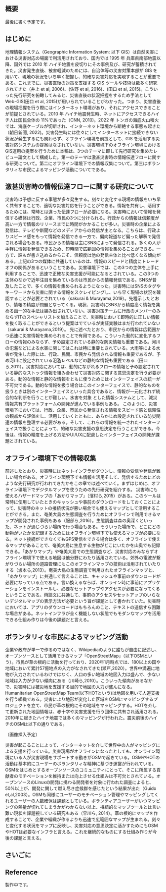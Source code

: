 ## 概要
最後に書く予定です。

## はじめに
地理情報システム（Geographic Information System: 以下 GIS）は自然災害における災害対応の場面で利活用されており、国内では 1995 年 兵庫県南部地震以降、国外では 2010 年 ハイチ地震を皮切りにその事例及び、研究が蓄積されてきた。災害発生直後、被害軽減のためには、自治体等の災害対策本部が GIS を用いて、現地の状況をいち早く把握し、的確な災害対応を実現することが重要である。これまでに、災害直後の対策を支援する GIS ツールや技術は数多く研究されてきた（井上 et al, 2006)、(佐野 et al, 2016)、(田口 et al, 2015)。こういった先行研究を俯瞰してみると、災害直後の状況把握をするため手法として Web-GIS(田口 et al, 2015)が用いられていることがわかった。つまり、災害直後の現場把握を行う際にはインターネット環境があり、それにアクセスできることが前提とされている。2010 年 ハイチ地震発生時、ネットにアクセスできるハイチ人は国民全体の 11%であった（CNN, 2010)。2022 年 トンガの海底火山噴火では、海底ケーブルが切断され、インターネット環境から断絶する事態も起きた（朝日新聞, 2022)。災害発生時には往々にしてインターネットに接続できない状況が発生するにも関わらず、オフライン環境を前提として、GIS を活用する災害対応システムの提案はなされていない。災害環境下のオフライン環境におけるGIS運用の提案を行うために本稿は、3つのテーマに即して先行研究を集めたレビュー論文として構成した。第一のテーマは激甚災害時の情報伝達フローに関する研究について。第二にオフライン環境下での情報収集について。第三はボランタリィな市民によるマッピング活動についてである。

## 激甚災害時の情報伝達フローに関する研究について
災害時は予想に反する事態が多々発生する。刻々と変化する現場の情報をいち早く共有することで、適切な災害対応を行うことができる。情報を共有し、活用するためには、常時とは違った伝達フローが必要になる。災害時において情報を発信する媒体は行政、企業、市民の3つに分けられる。行政からの情報は信頼度が高い一方で情報のリリースまでに時間がかかることが多い。災害時の企業による発信は、テレビや新聞などのメディアからの発信が主となる。こちらは、行政よりスピード感をもって情報を発信できる一方で、偏向報道など偏った解釈で発信される場合もある。市民からの情報は主にSNSによって発信される。多くの人が手軽に情報を発信できるため、短時間で広範囲の情報を集めることができる。一方で、誰もが書き込めるからこそ、信頼度は他の発信主体と比べ低くなる傾向がある。上記の3つの媒体に共通しているのは、情報のスピードと精度にトレードオフの関係があるということである。災害環境下では、この3つの主体を上手に利用することで、迅速で正確な災害支援が可能になるとされている。この3つの主体のなかで近年注目を集めているのは市民からの情報発信である。SNSが普及したことで、多くの情報を集められるようになった。災害時にはSNSのタグやキーワードから災害に関する情報をスクレイピングし、いち早く現場の状況を確認することが必要とされている（sakurai & Murayama,2019）。先程示したとおり、情報の精度が問題となってくる。現状、災害時にSNSから精度高く情報を集める画一的な手法は編み出されていない。災害対策チームに行政のメンバーのみならずITのスペシャリストを加えることで、災害時において即時的に正しい情報を抜く取ることができるという提案はでているが実証実験はまだ行われていない（sakurai & Murayama,2019）。
先に述べたとおり、市民からの情報は広範囲かつ迅速に災害情報を集められることで有用である。こういった動的に変化するフローの情報のみならず、予め設定されている静的な防災情報も重要である。河川の氾濫などによる水害に関してはこれは特に重要とされている。大雨等による水害が発生した際には、行政、民間、市民から発信される情報も重要であるが、予め河川に設定されている氾濫レベルなどの静的な情報も重要である（田口ら,2011）。災害対応においては、動的にながれるフローの情報と予め設定されている静的なストック情報を組み合わせて災害対応に関する意思決定を行う必要がある。動的な情報と静的な情報をともに使うためにはインターフェイスの統一が不可欠である。動的な情報を扱う場合はこのインターフェイスで、静的なものを扱うときは別のインターフェイスといった具合であると、情報が一元化されず統合的な判断を行うことが難しい。水害を対象 とした情報システムとして、減災
情報共有プラットフォームの開発が進んでいる事例もある。
このように、災害環境下においては、行政、企業、市民から発信される情報をスピード感と信頼性の観点から評価をし、活用していくとともに、あらかじめ設定されている防災関連の情報を整理する必要がある。そして、これらの情報を統一されたインターフェイスで扱うことによって、的確な災害支援の意思決定を行うことができる。今後は、情報の精度を上げる方法やUI/UXに配慮したインターフェイスの開発が課題とされている。

## オフライン環境下での情報収集
前述したとおり、災害時にはネットインフラがダウンし、情報の受信や発信が難しい場合がある。オフライン環境下でも情報を活用そして、発信するためにどのような先行研究が行われてきたかをこの章では述べていく。まずはじめに、オフライン環境下でデジタルマップを使うための先行研究を紹介する。
災害時にも使えるハザードマップの「あかりマップ」（濱村ら,2015）がある。このツールは常時に使用していたときのキャッシュや事前のダウンロードをしておくことによって、災害時のネットの接続状況が悪い場合でも使えるマップとして活用することができる。また、奄美大島の生態調査を行うためにオフラインで利用できるマップが開発された事例もある（服部ら,2016）。生態調査は森の奥深くといった、ネットが通じづらい場所で行う場合もある。そういった場所で、どこにどの動物がいたかを記録するためにはオフライン環境下でも使えるマップが必要になる。ネット接続ができなくてもGPS受信をできる場合は多く、オフラインで使えるマップがあることで、奄美大島に生息する生物がどこにいたかを山奥でも記録できる。「あかりマップ」や奄美大島での生態調査など、災害対応のみならずオフライン環境下で使える地図は他分野にわたり活用されている。郊外の電波が繋がりづらい場所の道路管理にもこのオフラインマップの技術は活用されていたりする（坂本ら,2013）。奄美大島の生態調査で利用されたオフラインマップと、「あかりマップ」に共通して言えることは、キャッシュや事前のダウンロードが必要になっている点である。言い換えるならば、オンライン時に事前にアプリケーションをインストールし、必要なセットアップやアクセスが必要になってくるということである。両論文に共通して、事前のアクセスやセットアップのいらないデジタルマップの表示方法が必要という旨が課題として書かれていた。災害時においては、アプリのダウンロードはもちろんのこと、テキストの送信すら困難な場合がある。ネットインフラが全く機能しない状態でもモダンなマップを活用できる仕組み作りは今後の課題だと言える。

## ボランタリィな市民によるマッピング活動
企業や政府が単一で作るのではなく、Wikipediaのように誰もが自由に記述し、オープンソースとして活用できるマップ「OpenStreetMap」（以下OSMという）。市民が草の根的に活動を行っており、2020年1月時点では、180以上の国や地域において累計57億地点の入力がなされてきた(瀬戸,2020）。世界中満遍に地物が入力されているわけではなく、人口の多い地域の地図入力は盛んで、少ない地域は入力が少ない傾向にある（川崎ら,2010）。こういった傾向があるなかで、災害時には被災地を支援する目的で地図の入力が盛んになる。Humanitarian OpenStreetMap Team(以下HOTという)は地図を用いて人道支援を行う組織である。災害により地形が変化した区域をOSMにマッピングするプロジェクトを立て、市民が草の根的にその地域をマッピングする。HOTを介して更新された地図情報は、赤十字や災害支援を行う団体に共有され活用される。2010年に起きたハイチ地震では多くのマッピングが行われた。震災前後のハイチのOSMは以下の通りである。

（画像挿入予定）

災害が起こることによって、インターネットを介して世界中の人がマッピングによる支援を行っている。災害現場がオフラインになったとしても、オンライン環境にいる人が災害現場をサポートする動きがOSMで起きている。OSMやHOTの活動は基本的にユーザーのボランタリィな精神に基づき運営が行われている。OSMをはじめとするオープンソースのコミュニティにとって、そこに所属する貢献者のモチベーションを維持または向上させる仕組みは不可欠とされている。オープンソースのLinuxの開発に携わる開発者を対象に行われた調査によると、50%以上が、開発に関して燃え尽き症候群を感じたという結果が出た（Guido et,al,2003）。OSMも同様にユーザーのモチベーション管理やマッピングしてくれるユーザーの人数確保は課題としている。ボランティアユーザーがいつマッピングの熱量が切れてしまうかがわからない以上、持続的なマップツールとは言い難い現状を課題視している研究もある（早川ら, 2014）。草の根的にマップを作成することで、企業や組織が作るよりも迅速で広範囲なマップが生まれる。刻々と変化する状況をマップに反映し、災害対応の意思決定に活かすためにもOSMやHOTは必要なインフラと言える。これを継続的なものにする仕組み作りが今後の課題と言える。

## さいごに

## Reference
製作中です。

